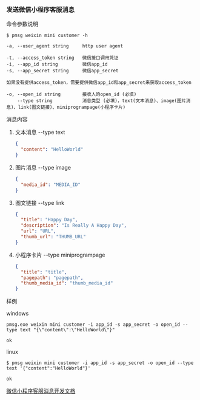 ### 发送微信小程序客服消息

命令参数说明

```text
$ pmsg weixin mini customer -h

-a, --user_agent string     http user agent

-t, --access_token string   微信接口调用凭证
-i, --app_id string         微信app_id
-s, --app_secret string     微信app_secret

如果没有提供access_token，需要提供微信app_id和app_secret来获取access_token

-o, --open_id string        接收人的open_id (必填)
    --type string           消息类型 (必填)，text(文本消息)、image(图片消息)、link(图文链接)、miniprogrampage(小程序卡片)
```

消息内容
1. 文本消息 --type text
    ```json
    {
      "content": "HelloWorld"
    }
    ```

1. 图片消息 --type image
    ```json
    {
      "media_id": "MEDIA_ID"
    }
    ```

1. 图文链接 --type link
    ```json
    {
      "title": "Happy Day",
      "description": "Is Really A Happy Day",
      "url": "URL",
      "thumb_url": "THUMB_URL"
    }
    ```

1. 小程序卡片 --type miniprogrampage
    ```json
    {
      "title": "title",
      "pagepath": "pagepath",
      "thumb_media_id": "thumb_media_id"
    }
    ```

样例

windows

```shell
pmsg.exe weixin mini customer -i app_id -s app_secret -o open_id --type text "{\"content\":\"HelloWorld\"}"

ok
```

linux

```shell
$ pmsg weixin mini customer -i app_id -s app_secret -o open_id --type text '{"content":"HelloWorld"}'

ok
```

[微信小程序客服消息开发文档](https://developers.weixin.qq.com/miniprogram/dev/api-backend/open-api/customer-message/customerServiceMessage.send.html)